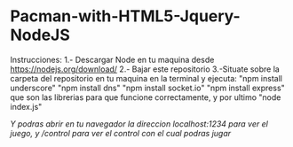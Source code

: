 # Pacman-with-HTML5-Jquery-NodeJS
Instrucciones:
1.- Descargar Node en tu maquina desde https://nodejs.org/download/
2.- Bajar este repositorio
3.-Situate sobre la carpeta del repositorio en tu maquina en la terminal y ejecuta:
"npm install underscore"
"npm install dns"
"npm install socket.io"
"npm install express"
que son las librerias para que funcione correctamente, y por ultimo
"node index.js"


*Y podras abrir en tu navegador la direccion localhost:1234 para ver el juego, y /control para ver el control con el cual podras jugar*
